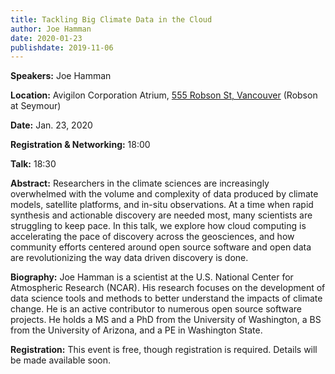```yaml
---
title: Tackling Big Climate Data in the Cloud
author: Joe Hamman
date: 2020-01-23
publishdate: 2019-11-06
---
```

**Speakers:** Joe Hamman

**Location:** Avigilon Corporation Atrium, [555 Robson St, Vancouver](https://goo.gl/maps/6mHjCucr32sv4jv97) (Robson at Seymour)

**Date:** Jan. 23, 2020

**Registration & Networking:** 18:00 

**Talk:** 18:30 

**Abstract:** 
Researchers in the climate sciences are increasingly overwhelmed with the volume and complexity of data produced by climate models, satellite platforms, and in-situ observations. At a time when rapid synthesis and actionable discovery are needed most, many scientists are struggling to keep pace. In this talk, we explore how cloud computing is accelerating the pace of discovery across the geosciences, and how community efforts centered around open source software and open data are revolutionizing the way data driven discovery is done.

**Biography:**
Joe Hamman is a scientist at the U.S. National Center for Atmospheric Research (NCAR). His research focuses on the development of data science tools and methods to better understand the impacts of climate change. He is an active contributor to numerous open source software projects. He holds a MS and a PhD from the University of Washington, a BS from the University of Arizona, and a PE in Washington State.




**Registration:** 
This event is free, though registration is required. Details will be made available soon.
